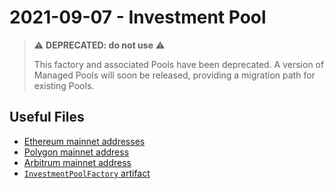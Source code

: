 # 2021-09-07 - Investment Pool

> ⚠️ **DEPRECATED: do not use** ⚠️
>
> This factory and associated Pools have been deprecated. A version of Managed Pools will soon be released, providing a migration path for existing Pools.

## Useful Files

- [Ethereum mainnet addresses](./output/mainnet.json)
- [Polygon mainnet address](./output/polygon.json)
- [Arbitrum mainnet address](./output/arbitrum.json)
- [`InvestmentPoolFactory` artifact](./artifact/InvestmentPoolFactory.json)
